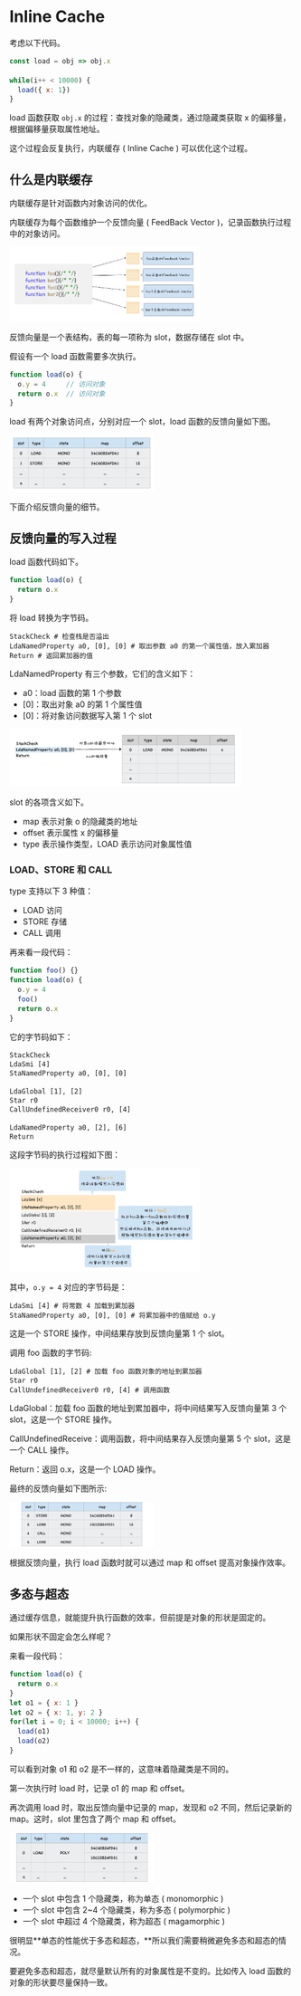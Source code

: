# Inline Cache

考虑以下代码。

```javascript
const load = obj => obj.x

while(i++ < 10000) {
  load({ x: 1})
}
```

load 函数获取 `obj.x` 的过程：查找对象的隐藏类，通过隐藏类获取 x 的偏移量，根据偏移量获取属性地址。

这个过程会反复执行，内联缓存 ( Inline Cache ) 可以优化这个过程。

## 什么是内联缓存

内联缓存是针对函数内对象访问的优化。

内联缓存为每个函数维护一个反馈向量 ( FeedBack Vector )，记录函数执行过程中的对象访问。

<img class="img-mid" src="https://raw.githubusercontent.com/yamsfeer/pic-bed/master/008i3skNgy1gwcfkuz6cpj31rg0oqtbn.jpg" style="zoom:33%;" />

反馈向量是一个表结构，表的每一项称为 slot，数据存储在 slot 中。

假设有一个 load 函数需要多次执行。

```javascript
function load(o) {
  o.y = 4     // 访问对象
  return o.x  // 访问对象
}
```

load 有两个对象访问点，分别对应一个 slot，load 函数的反馈向量如下图。

<img class="img-mid" src="https://raw.githubusercontent.com/yamsfeer/pic-bed/master/008i3skNgy1gwcfkvocqgj31rg0ougoc.jpg" style="zoom: 25%;" />

下面介绍反馈向量的细节。

## 反馈向量的写入过程

load 函数代码如下。

```javascript
function load(o) {
  return o.x
}
```

将 load 转换为字节码。

```assembly
StackCheck # 检查栈是否溢出
LdaNamedProperty a0, [0], [0] # 取出参数 a0 的第一个属性值，放入累加器
Return # 返回累加器的值
```

LdaNamedProperty 有三个参数，它们的含义如下：

* a0：load 函数的第 1 个参数
* [0]：取出对象 a0 的第 1 个属性值
* [0]：将对象访问数据写入第 1 个 slot

<img src="https://raw.githubusercontent.com/yamsfeer/pic-bed/master/008i3skNgy1gwcfkx89doj31rg0fx40a.jpg" style="zoom: 40%;" />

slot 的各项含义如下。

* map 表示对象 o 的隐藏类的地址
* offset 表示属性 x 的偏移量
* type 表示操作类型，LOAD 表示访问对象属性值

### LOAD、STORE 和 CALL

type 支持以下 3 种值：

* LOAD 访问
* STORE 存储
* CALL 调用

再来看一段代码：

```javascript
function foo() {}
function load(o) {
  o.y = 4
  foo()
  return o.x
}
```

它的字节码如下：

```assembly
StackCheck
LdaSmi [4]
StaNamedProperty a0, [0], [0]

LdaGlobal [1], [2]
Star r0
CallUndefinedReceiver0 r0, [4]

LdaNamedProperty a0, [2], [6]
Return
```

这段字节码的执行过程如下图：

<img src="https://raw.githubusercontent.com/yamsfeer/pic-bed/master/008i3skNgy1gwcfkw5q3pj31jd0u0n0r.jpg" style="zoom:33%;" />

其中，`o.y = 4` 对应的字节码是：

```assembly
LdaSmi [4] # 将常数 4 加载到累加器
StaNamedProperty a0, [0], [0] # 将累加器中的值赋给 o.y
```

这是一个 STORE 操作，中间结果存放到反馈向量第 1 个 slot。

调用 foo 函数的字节码:

```assembly
LdaGlobal [1], [2] # 加载 foo 函数对象的地址到累加器
Star r0
CallUndefinedReceiver0 r0, [4] # 调用函数
```

LdaGlobal：加载 foo 函数的地址到累加器中，将中间结果写入反馈向量第 3 个 slot，这是一个 STORE 操作。

CallUndefinedReceive：调用函数，将中间结果存入反馈向量第 5 个 slot，这是一个 CALL 操作。

Return：返回 o.x，这是一个 LOAD 操作。

最终的反馈向量如下图所示:

<img src="https://raw.githubusercontent.com/yamsfeer/pic-bed/master/008i3skNgy1gwcfkws3hoj31rg0k176v.jpg" style="zoom: 25%;" />

根据反馈向量，执行 load 函数时就可以通过 map 和 offset 提高对象操作效率。

## 多态与超态

通过缓存信息，就能提升执行函数的效率，但前提是对象的形状是固定的。

如果形状不固定会怎么样呢？

来看一段代码：

```javascript
function load(o) {
  return o.x
}
let o1 = { x: 1 }
let o2 = { x: 1, y: 2 }
for(let i = 0; i < 10000; i++) {
  load(o1)
  load(o2)
}
```

可以看到对象 o1 和 o2 是不一样的，这意味着隐藏类是不同的。

第一次执行时 load 时，记录 o1 的 map 和 offset。

再次调用 load 时，取出反馈向量中记录的 map，发现和 o2 不同，然后记录新的 map。这时，slot 里包含了两个 map 和 offset。

<img src="https://raw.githubusercontent.com/yamsfeer/pic-bed/master/008i3skNgy1gwcfkxk4ndj31rg0magnr.jpg" style="zoom: 25%;" />

* 一个 slot 中包含 1 个隐藏类，称为单态 ( monomorphic )
* 一个 slot 中包含 2~4 个隐藏类，称为多态 ( polymorphic )
* 一个 slot 中超过 4 个隐藏类，称为超态 ( magamorphic )

很明显**单态的性能优于多态和超态，**所以我们需要稍微避免多态和超态的情况。

要避免多态和超态，就尽量默认所有的对象属性是不变的。比如传入 load 函数的对象的形状要尽量保持一致。